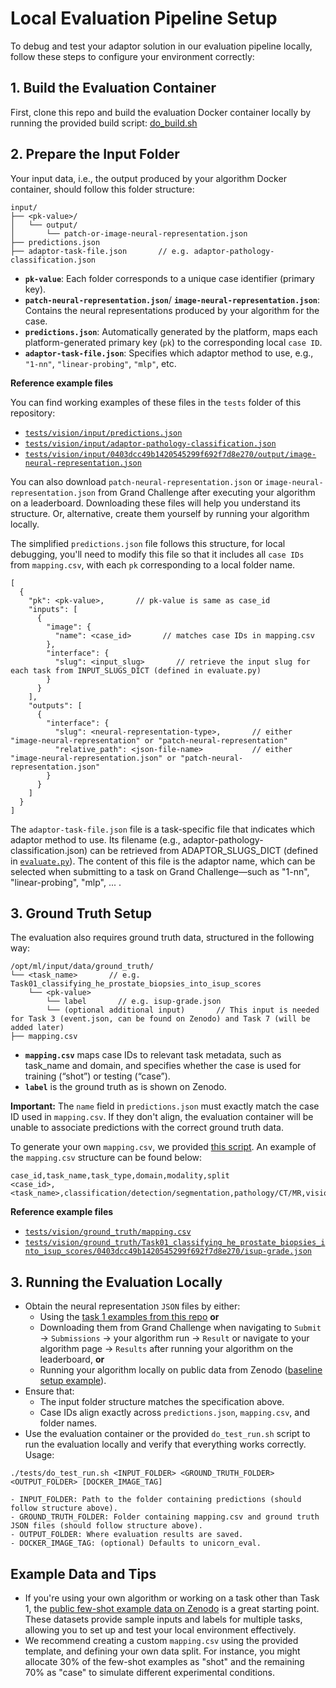 # Local Evaluation Pipeline Setup
To debug and test your adaptor solution in our evaluation pipeline locally, follow these steps to configure your environment correctly:

## 1. Build the Evaluation Container
First, clone this repo and build the evaluation Docker container locally by running the provided build script:
[do\_build.sh](https://github.com/DIAGNijmegen/unicorn_eval/blob/add-local-debugging/tests/do_build.sh)

## 2. Prepare the Input Folder
Your input data, i.e., the output produced by your algorithm Docker container, should follow this folder structure:

```
input/
├── <pk-value>/
│   └── output/
│       └── patch-or-image-neural-representation.json
├── predictions.json
├── adaptor-task-file.json       // e.g. adaptor-pathology-classification.json
```
* **`pk-value`**: Each folder corresponds to a unique case identifier (primary key).
* **`patch-neural-representation.json`**/ **`image-neural-representation.json`**: Contains the neural representations produced by your algorithm for the case.
* **`predictions.json`**: Automatically generated by the platform, maps each platform-generated primary key (`pk`) to the corresponding local `case ID`.
* **`adaptor-task-file.json`**: Specifies which adaptor method to use, e.g., `"1-nn"`, `"linear-probing"`, `"mlp"`, etc.

**Reference example files**

You can find working examples of these files in the `tests` folder of this repository:
* [`tests/vision/input/predictions.json`](vision/input/predictions.json)
* [`tests/vision/input/adaptor-pathology-classification.json`](vision/input/adaptor-pathology-classification.json)
* [`tests/vision/input/0403dcc49b1420545299f692f7d8e270/output/image-neural-representation.json`](vision/input/0403dcc49b1420545299f692f7d8e270/output/image-neural-representation.json)

You can also download `patch-neural-representation.json` or `image-neural-representation.json` from Grand Challenge after executing your algorithm on a leaderboard. Downloading these files will help you understand its structure. Or, alternative, create them yourself by running your algorithm locally.

The simplified `predictions.json` file follows this structure, for local debugging, you'll need to modify this file so that it includes all `case IDs` from `mapping.csv`, with each `pk` corresponding to a local folder name.
```
[
  {
    "pk": <pk-value>,       // pk-value is same as case_id
    "inputs": [
      {
        "image": {
          "name": <case_id>       // matches case IDs in mapping.csv
        },
        "interface": {
          "slug": <input_slug>       // retrieve the input slug for each task from INPUT_SLUGS_DICT (defined in evaluate.py)
        }
      }
    ],
    "outputs": [
      {
        "interface": {
          "slug": <neural-representation-type>,       // either "image-neural-representation" or "patch-neural-representation"
          "relative_path": <json-file-name>           // either "image-neural-representation.json" or "patch-neural-representation.json"
        }
      }
    ]
  }
]
```

The `adaptor-task-file.json` file is a task-specific file that indicates which adaptor method to use. Its filename (e.g., adaptor-pathology-classification.json) can be retrieved from ADAPTOR_SLUGS_DICT (defined in [`evaluate.py`](../src/unicorn_eval/evaluate.py)). The content of this file is the adaptor name, which can be selected when submitting to a task on Grand Challenge—such as "1-nn", "linear-probing", "mlp", ... .

## 3. Ground Truth Setup
The evaluation also requires ground truth data, structured in the following way:

``` 
/opt/ml/input/data/ground_truth/
└── <task_name>       // e.g. Task01_classifying_he_prostate_biopsies_into_isup_scores
    └── <pk-value>
        └── label       // e.g. isup-grade.json 
        └── (optional additional input)       // This input is needed for Task 3 (event.json, can be found on Zenodo) and Task 7 (will be added later)
├── mapping.csv
```
* **`mapping.csv`** maps case IDs to relevant task metadata, such as task_name and domain, and specifies whether the case is used for training (“shot”) or testing (“case”).
* **`label`** is the ground truth as is shown on Zenodo.

**Important:** The `name` field in `predictions.json` must exactly match the case ID used in `mapping.csv`. If they don't align, the evaluation container will be unable to associate predictions with the correct ground truth data.

To generate your own `mapping.csv`, we provided [this script](generate_mapping.py). An example of the `mapping.csv` structure can be found below:
```
case_id,task_name,task_type,domain,modality,split
<case_id>,<task_name>,classification/detection/segmentation,pathology/CT/MR,vision,shot/case
```

**Reference example files**
* [`tests/vision/ground_truth/mapping.csv`](vision/ground_truth/mapping.csv)
* [`tests/vision/ground_truth/Task01_classifying_he_prostate_biopsies_into_isup_scores/0403dcc49b1420545299f692f7d8e270/isup-grade.json`](vision/ground_truth/Task01_classifying_he_prostate_biopsies_into_isup_scores/0403dcc49b1420545299f692f7d8e270/isup-grade.json)


## 3. Running the Evaluation Locally
- Obtain the neural representation `JSON` files by either:
  - Using the [task 1 examples from this repo](vision/input)  **or**
  - Downloading them from Grand Challenge when navigating to `Submit` -> `Submissions` -> your algorithm run -> `Result` or navigate to your algorithm page -> `Results` after running your algorithm on the leaderboard, **or**
  - Running your algorithm locally on public data from Zenodo ([baseline setup example](https://github.com/DIAGNijmegen/unicorn_baseline/blob/main/setup-docker.md)).
- Ensure that:
  - The input folder structure matches the specification above.
  - Case IDs align exactly across `predictions.json`, `mapping.csv`, and folder names.
- Use the evaluation container or the provided ``do_test_run.sh`` script to run the evaluation locally and verify that everything works correctly. Usage:
```
./tests/do_test_run.sh <INPUT_FOLDER> <GROUND_TRUTH_FOLDER> <OUTPUT_FOLDER> [DOCKER_IMAGE_TAG]
```

    - INPUT_FOLDER: Path to the folder containing predictions (should follow structure above).
    - GROUND_TRUTH_FOLDER: Folder containing mapping.csv and ground truth JSON files (should follow structure above).
    - OUTPUT_FOLDER: Where evaluation results are saved.
    - DOCKER_IMAGE_TAG: (optional) Defaults to unicorn_eval.

## Example Data and Tips
- If you're using your own algorithm or working on a task other than Task 1, the [public few-shot example data on Zenodo](https://doi.org/10.5281/zenodo.14832502) is a great starting point. These datasets provide sample inputs and labels for multiple tasks, allowing you to set up and test your local environment effectively.
- We recommend creating a custom `mapping.csv` using the provided template, and defining your own data split. For instance, you might allocate 30% of the few-shot examples as "shot" and the remaining 70% as "case" to simulate different experimental conditions.